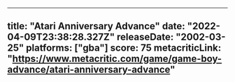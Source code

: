 
---
title: "Atari Anniversary Advance"
date: "2022-04-09T23:38:28.327Z"
releaseDate: "2002-03-25"
platforms: ["gba"]
score: 75
metacriticLink: "https://www.metacritic.com/game/game-boy-advance/atari-anniversary-advance"
---
